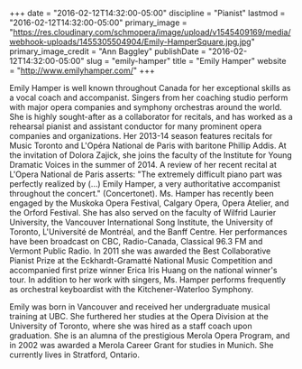 +++
date = "2016-02-12T14:32:00-05:00"
discipline = "Pianist"
lastmod = "2016-02-12T14:32:00-05:00"
primary_image = "https://res.cloudinary.com/schmopera/image/upload/v1545409169/media/webhook-uploads/1455305504904/Emily-HamperSquare.jpg.jpg"
primary_image_credit = "Ann Baggley"
publishDate = "2016-02-12T14:32:00-05:00"
slug = "emily-hamper"
title = "Emily Hamper"
website = "http://www.emilyhamper.com/"
+++

Emily Hamper is well known throughout Canada for her exceptional skills as a vocal coach and accompanist. Singers from her coaching studio perform with major opera companies and symphony orchestras around the world. She is highly sought-after as a collaborator for recitals, and has worked as a rehearsal pianist and assistant conductor for many prominent opera companies and organizations. Her 2013-14 season features recitals for Music Toronto and L'Opéra National de Paris with baritone Phillip Addis. At the invitation of Dolora Zajick, she joins the faculty of the Institute for Young Dramatic Voices in the summer of 2014. A review of her recent recital at L'Opera National de Paris asserts: "The extremely difficult piano part was perfectly realized by (...) Emily Hamper, a very authoritative accompanist throughout the concert." (Concertonet). Ms. Hamper has recently been engaged by the Muskoka Opera Festival, Calgary Opera, Opera Atelier, and the Orford Festival. She has also served on the faculty of Wilfrid Laurier University, the Vancouver International Song Institute, the University of Toronto, L'Université de Montréal, and the Banff Centre. Her performances have been broadcast on CBC, Radio-Canada, Classical 96.3 FM and Vermont Public Radio. In 2011 she was awarded the Best Collaborative Pianist Prize at the Eckhardt-Gramatté National Music Competition and accompanied first prize winner Erica Iris Huang on the national winner's tour. In addition to her work with singers, Ms. Hamper performs frequently as orchestral keyboardist with the Kitchener-Waterloo Symphony.

Emily was born in Vancouver and received her undergraduate musical training at UBC. She furthered her studies at the Opera Division at the University of Toronto, where she was hired as a staff coach upon graduation. She is an alumna of the prestigious Merola Opera Program, and in 2002 was awarded a Merola Career Grant for studies in Munich. She currently lives in Stratford, Ontario.
